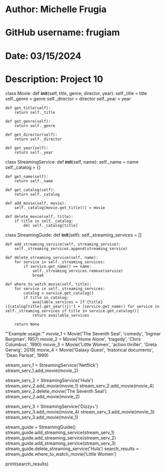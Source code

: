# Author: Michelle Frugia
# GitHub username: frugiam
# Date: 03/15/2024
# Description: Project 10

class Movie:
    def __init__(self, title, genre, director, year):
        self._title = title
        self._genre = genre
        self._director = director
        self._year = year

    def get_title(self):
        return self._title

    def get_genre(self):
        return self._genre

    def get_director(self):
        return self._director

    def get_year(self):
        return self._year


class StreamingService:
    def __init__(self, name):
        self._name = name
        self._catalog = {}

    def get_name(self):
        return self._name

    def get_catalog(self):
        return self._catalog

    def add_movie(self, movie):
        self._catalog[movie.get_title()] = movie

    def delete_movie(self, title):
        if title in self._catalog:
            del self._catalog[title]


class StreamingGuide:
    def __init__(self):
        self._streaming_services = []

    def add_streaming_service(self, streaming_service):
        self._streaming_services.append(streaming_service)

    def delete_streaming_service(self, name):
        for service in self._streaming_services:
            if service.get_name() == name:
                self._streaming_services.remove(service)
                break

    def where_to_watch_movie(self, title):
        for service in self._streaming_services:
            catalog = service.get_catalog()
            if title in catalog:
                available_services = [f'{title} ({catalog[title].get_year()})'] + [service.get_name() for service in self._streaming_services if title in service.get_catalog()]
                return available_services

        return None

"'Example usage.'"
movie_1 = Movie('The Seventh Seal', 'comedy', 'Ingmar Bergman', 1957)
movie_2 = Movie('Home Alone', 'tragedy', 'Chris Columbus', 1990)
movie_3 = Movie('Little Women', 'action thriller', 'Greta Gerwig', 2019)
movie_4 = Movie('Galaxy Quest', 'historical documents', 'Dean Parisot', 1999)

stream_serv_1 = StreamingService('Netflick')
stream_serv_1.add_movie(movie_2)

stream_serv_2 = StreamingService('Hula')
stream_serv_2.add_movie(movie_1)
stream_serv_2.add_movie(movie_4)
stream_serv_2.delete_movie('The Seventh Seal')
stream_serv_2.add_movie(movie_2)

stream_serv_3 = StreamingService('Dizzy+')
stream_serv_3.add_movie(movie_4)
stream_serv_3.add_movie(movie_3)
stream_serv_3.add_movie(movie_1)

stream_guide = StreamingGuide()
stream_guide.add_streaming_service(stream_serv_1)
stream_guide.add_streaming_service(stream_serv_2)
stream_guide.add_streaming_service(stream_serv_3)
stream_guide.delete_streaming_service('Hula')
search_results = stream_guide.where_to_watch_movie('Little Women')

print(search_results)
